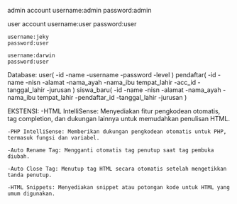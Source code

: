 admin account
	username:admin
	password:admin


user account
	username:user
	password:user

	username:jeky
	password:user

	username:darwin
	password:user


Database:
	user(
		-id
		-name
		-username
		-password
		-level
	)
	pendaftar(
		-id
		-name
		-nisn
		-alamat
		-nama_ayah
		-nama_ibu
		tempat_lahir
		-acc_id
		-tanggal_lahir
		-jurusan
	)
	siswa_baru(
		-id
		-name
		-nisn
		-alamat
		-nama_ayah
		-nama_ibu
		tempat_lahir
		-pendaftar_id
		-tanggal_lahir
		-jurusan
	)

EKSTENSI:
	-HTML IntelliSense: Menyediakan fitur pengkodean otomatis, tag completion, dan dukungan 	lainnya untuk memudahkan penulisan HTML.

	-PHP IntelliSense: Memberikan dukungan pengkodean otomatis untuk PHP, termasuk fungsi dan variabel.

	-Auto Rename Tag: Mengganti otomatis tag penutup saat tag pembuka diubah.

	-Auto Close Tag: Menutup tag HTML secara otomatis setelah mengetikkan tanda penutup.

	-HTML Snippets: Menyediakan snippet atau potongan kode untuk HTML yang umum digunakan.